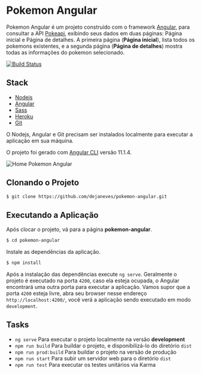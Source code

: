 # Pokemon Angular

Pokemon Angular é um projeto construído com o framework [Angular](https://angular.io/), para consultar a API [Pokeapi](https://pokeapi.co), exibindo seus dados em duas páginas: Página inicial e Página de detalhes. A primeira página (**Página inicial**), lista todos os pokemons existentes, e a segunda página (**Página de detalhes**) mostra todas as informações do pokemon selecionado.

[![Build Status](https://travis-ci.org/dejaneves/pokemon-angular.svg?branch=main)](https://travis-ci.org/dejaneves/pokemon-angular)

## Stack

- [Nodejs](https://nodejs.org/en/)
- [Angular](https://angular.io/)
- [Sass](https://sass-lang.com/)
- [Heroku](https://www.heroku.com/)
- [Git](https://git-scm.com/)

O Nodejs, Angular e Git precisam ser instalados localmente para executar a aplicação em sua máquina.

O projeto foi gerado com [Angular CLI](https://github.com/angular/angular-cli) versão 11.1.4.

![Home Pokemon Angular](https://user-images.githubusercontent.com/6599252/108209136-b1b46a00-7108-11eb-92b0-02daa1cd2d97.png)

## Clonando o Projeto

```sh
$ git clone https://github.com/dejaneves/pokemon-angular.git
```

## Executando a Aplicação

Após clocar o projeto, vá para a página **pokemon-angular**.

```sh
$ cd pokemon-angular
```

Instale as dependências da aplicação.

```sh
$ npm install
```

Após a instalação das dependências execute `ng serve`. Geralmente o projeto é executado na porta `4200`, caso ela esteja ocupada, o Angular encontrará uma outra porta para executar a aplicação. Vamos supor que a porta `4200` esteja livre, abra seu browser nesse endereço `http://localhost:4200/`, você verá a aplicação sendo executado em modo `development`.


## Tasks

* `ng serve` Para executar o projeto localmente na versão **development**
* `npm run build` Para buildar o projeto, e disponibilizá-lo do diretório `dist`
* `npm run prod:build` Para buildar o projeto na versão de produção
* `npm run start` Para subir um servidor web para o diretório `dist`
* `npm run test` Para executar os testes unitários via Karma

